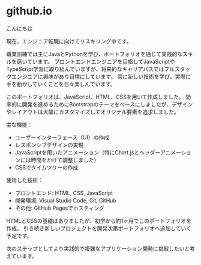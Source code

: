 # github.io

こんにちは

現在、エンジニア転職に向けてリスキリング中です。

職業訓練では主にJavaとPythonを学び、ポートフォリオを通じて実践的なスキルを磨いています。 
フロントエンドエンジニアを目指してJavaScriptやTypeScript学習に取り組んでいますが、将来的なキャリアパスではフルスタックエンジニアに興味があり目標にしています。
常に新しい技術を学び、実際に手を動かしていくことを日々楽しんでいます。

このポートフォリオは、JavaScript、HTML、CSSを用いて作成しました。 
効率的に開発を進めるためにBootstrapのテーマをベースにしましたが、デザインやレイアウトは大幅にカスタマイズしてオリジナル要素を追求しました。

主な機能：

- ユーザーインターフェース（UI）の作成
- レスポンシブデザインの実現
- JavaScriptを用いたアニメーション（特にChart.jsとヘッダーアニメーションには時間をかけて調整しました）
- CSSでタイムツリーの作成

使用した技術：

- フロントエンド: HTML, CSS, JavaScript
- 開発環境: Visual Studio Code, Git, GitHub
- その他: GitHub Pagesでホスティング

HTMLとCSSの基礎はありましたが、初学から約1ヶ月でこのポートフォリオを作成。
引き続き新しいプロジェクトを開発次第ポートフォリオへ追加していく予定です。 

次のステップとしてより実践的で複雑なアプリケーション開発に挑戦したいと考えています。
